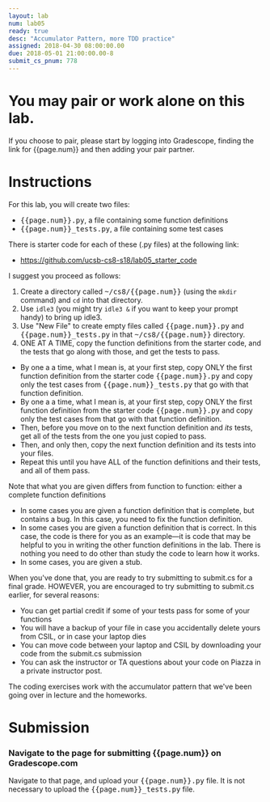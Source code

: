 ```yaml
---
layout: lab
num: lab05
ready: true
desc: "Accumulator Pattern, more TDD practice"
assigned: 2018-04-30 08:00:00.00
due: 2018-05-01 21:00:00.00-8
submit_cs_pnum: 778
---
```


# You may pair or work alone on this lab.

If you choose to pair, please start by logging into Gradescope, finding the link for {{page.num}} and then 
adding your pair partner.

# Instructions

For this lab, you will create two files:

* <tt>{{page.num}}.py</tt>, a file containing some function definitions
* <tt>{{page.num}}_tests.py</tt>, a file containing some test cases

There is starter code for each of these (.py files) at the following link:

* <https://github.com/ucsb-cs8-s18/lab05_starter_code>

I suggest you proceed as follows:

1.  Create a directory called <tt>~/cs8/{{page.num}}</tt> (using the `mkdir` command) and `cd` into that directory.
2.  Use `idle3` (you might try `idle3 &` if you want to keep your prompt handy) to bring up idle3.
3.  Use "New File" to create empty files called <tt>{{page.num}}.py</tt> and <tt>{{page.num}}_tests.py</tt> in 
    that <tt>~/cs8/{{page.num}}</tt> directory.
4.  ONE AT A TIME, copy the function definitions from the starter code, and the tests that go along with those, and get the tests to pass.
   * By one a a time, what I mean is, at your first step, copy ONLY the first function definition from  the starter code <tt>{{page.num}}.py</tt> and copy only the test cases from <tt>{{page.num}}_tests.py</tt> that go with that function definition.
   * By one a a time, what I mean is, at your first step, copy ONLY the first function definition from  the starter code <tt>{{page.num}}.py</tt> and copy only the test cases from  that go with that function definition.
   * Then, before you move on to the next function definition and <em>its</em> tests, get all of the tests from the one you just copied to pass.
   * Then, and only then, copy the next function definition and its tests into your files.
   * Repeat this until you have ALL of the function definitions and their tests, and all of them pass.
   
Note that what you are given differs from function to function: either a complete function definitions 
* In some cases you are given a function definition that is complete, but contains a bug.  In this case, you 
   need to fix the function definition.
* In some cases you are given a function definition that is correct. In this case, the code is there for you as an example&mdash;it is code that may be helpful to you in writing the other function definitions in the lab.   There is nothing you need to do other than study the code to learn how it works.
* In some cases, you are given a stub.

When you've done that, you are ready to try submitting to submit.cs for a final grade.  HOWEVER, you are encouraged to try submitting to submit.cs earlier, for several reasons:

* You can get partial credit if some of your tests pass for some of your functions
* You will have a backup of your file in case you accidentally delete yours from CSIL, or in case your laptop dies
* You can move code between your laptop and CSIL by downloading your code from the submit.cs submission
* You can ask the instructor or TA questions about your code on Piazza in a private instructor post.

The coding exercises work with the accumulator pattern that we've been going over in lecture and the homeworks.


# Submission

### Navigate to the page for submitting {{page.num}} on Gradescope.com

Navigate to that page, and upload your <tt>{{page.num}}.py</tt> file.   It is not necessary to upload the <tt>{{page.num}}_tests.py</tt> file.

